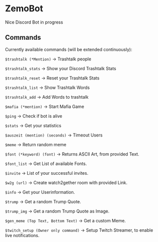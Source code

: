# ZemoBot

Nice Discord Bot in progress


## Commands

Currently available commands (will be extended continuously):

`$trashtalk (*Mention)` -> Trashtalk people

`$trashtalk_stats` -> Show your Discord Trashtalk Stats

`$trashtalk_reset` -> Reset your Trashtalk Stats

`$trashtalk_list` -> Show Trashtalk Words

`$trashtalk_add` -> Add Words to trashtalk

`$mafia (*mention)` -> Start Mafia Game

`$ping` -> Check if bot is alive

`$stats` -> Get your statistics

`$auszeit (mention) (seconds)` -> Timeout Users

`$meme` -> Return random meme

`$font (*keyword) (font)` -> Returns ASCII Art, from provided Text.

`$font_list` -> Get List of available Fonts.

`$invite` -> List of your successful invites.

`$w2g (url)` -> Create watch2gether room with provided Link.

`$info` -> Get your Userinformation.

`$trump` -> Get a random Trump Quote.

`$trump_img` -> Get a random Trump Quote as Image.

`$gen_meme (Top Text, Bottom Text)` -> Get a custom Meme.

`$twitch_setup (Owner only command)` -> Setup Twitch Streamer, to enable live notifications.
